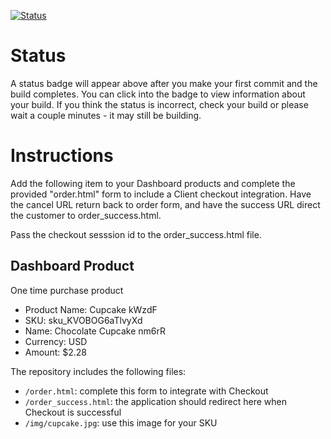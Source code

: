 [![Status](https://img.shields.io/badge/status-NO%20COMMIT-blue.svg)](https://github.com/raysaavedra-work/bakery_scaffold_HmPvQYwSBXkjHEGc)

# Status

A status badge will appear above after you make your first commit and the build completes. You can click into the badge to view information about your build. If you think the status is incorrect, check your build or please wait a couple minutes - it may still be building.

# Instructions

Add the following item to your Dashboard products and complete the provided "order.html" form to include a Client checkout integration. Have the cancel URL return back to order form, and have the success URL direct the customer to order_success.html.

Pass the checkout sesssion id to the order_success.html file.

## Dashboard Product
One time purchase product
* Product Name: Cupcake kWzdF
* SKU: sku_KVOBOG6aTlvyXd
* Name: Chocolate Cupcake nm6rR
* Currency: USD
* Amount: $2.28

The repository includes the following files:
* `/order.html`: complete this form to integrate with Checkout
* `/order_success.html`: the application should redirect here when Checkout is successful
* `/img/cupcake.jpg`: use this image for your SKU
